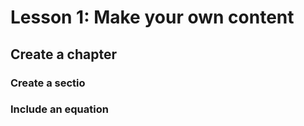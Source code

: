 # Lesson 1: Make your own content

## Create a chapter


### Create a sectio

### Include an equation


